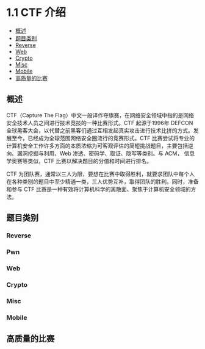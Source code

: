 # 1.1 CTF 介绍

- [概述](#overview)
- [题目类别](#category)
 - [Reverse](#reverse)
 - [Web](#web)
 - [Crypto](#crypto)
 - [Misc](#misc)
 - [Mobile](#mobile)
- [高质量的比赛](#game)


## <span id="overview">概述</span>
CTF（Capture The Flag）中文一般译作夺旗赛，在网络安全领域中指的是网络安全技术人员之间进行技术竞技的一种比赛形式。CTF 起源于1996年 DEFCON 全球黑客大会，以代替之前黑客们通过互相发起真实攻击进行技术比拼的方式。发展至今，已经成为全球范围网络安全圈流行的竞赛形式。CTF 比赛尝试将专业的计算机安全工作许多方面的本质浓缩为可客观评估的简短挑战题目，主要包括逆向、漏洞挖掘与利用、Web 渗透、密码学、取证、隐写等类别。与 ACM， 信息学奥赛等类似，CTF 比赛以解决题目的分值和时间进行排名。

CTF 为团队赛，通常以三人为限，要想在比赛中取得胜利，就要求团队中每个人在各种类别的题目中至少精通一类，三人优势互补，取得团队的胜利。同时，准备和参与 CTF 比赛是一种有效将计算机科学的离散面、聚焦于计算机安全领域的方法。


## <span id="category">题目类别</span>
### <span id="reverse">Reverse</span>

### <span id="pwn">Pwn</span>

### <span id="web">Web</span>

### <span id="crypto">Crypto</span>

### <span id="misc">Misc</span>

### <span id="mobile">Mobile</span>


## <span id="game">高质量的比赛</span>
